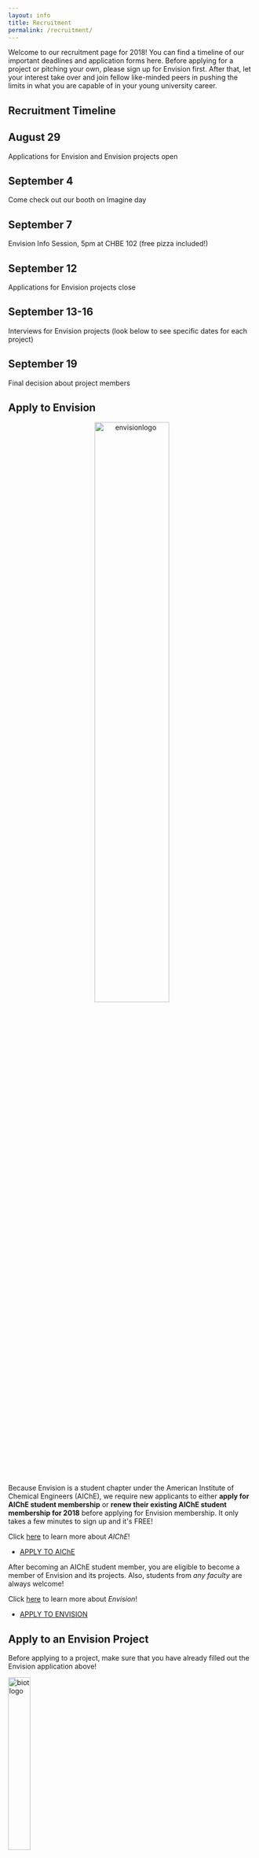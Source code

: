 ```yaml
---
layout: info
title: Recruitment
permalink: /recruitment/
---
```


Welcome to our recruitment page for 2018! You can find a timeline of our important deadlines and application forms here. Before applying for a project or pitching your own, please sign up for Envision first. After that, let your interest take over and join fellow like-minded peers in pushing the limits in what you are capable of in your young university career.

## Recruitment Timeline

<!-- ***August 29***: Applications for Envision and Envision projects open
- ***September 4***: Come check out our booth on Imagine day
- ***September 7***: Envision Info Session (_free pizza included!_)
- ***September 12***: Applications for Envision projects close
- ***September 13-16***: Interviews for Envision projects (look below to see specific dates for each project)
- ***September 19***: Final decision about project members-->

<div class="timeline">
  <link rel="stylesheet" href="/assets/css/timeline.css">
    <div class="container left">
      <div class="timelinecontent">
        <h2>August 29</h2>
        <p>Applications for Envision and Envision projects open</p>
      </div>
    </div>
    <div class="container right">
      <div class="timelinecontent">
        <h2>September 4</h2>
        <p>Come check out our booth on Imagine day</p>
      </div>
    </div>
    <div class="container left">
      <div class="timelinecontent">
        <h2>September 7</h2>
        <p>Envision Info Session, 5pm at CHBE 102 (free pizza included!)</p>
      </div>
    </div>
    <div class="container right">
      <div class="timelinecontent">
        <h2>September 12</h2>
        <p>Applications for Envision projects close</p>
      </div>
    </div>
    <div class="container left">
      <div class="timelinecontent">
        <h2>September 13-16</h2>
        <p>Interviews for Envision projects (look below to see specific dates for each project)</p>
      </div>
    </div>
    <div class="container right">
      <div class="timelinecontent">
        <h2>September 19</h2>
        <p>Final decision about project members</p>
      </div>
    </div>
</div>

## Apply to Envision

<!--Envision-->

<div align="center"><img src="/assets/images/envision.png" width="55%" left="50%" alt="envisionlogo"></div>


Because Envision is a student chapter under the American Institute of Chemical Engineers (AIChE), we require new applicants to either **apply for AIChE student membership** or **renew their existing AIChE student membership for 2018** before applying for Envision membership. It only takes a few minutes to sign up and it's FREE!

Click [here](https://www.aiche.org/community/membership/benefits) to learn more about _AIChE_!

<ul class="actions">
	<li><a href="https://www.aiche.org/community/membership" class="button medium wide">APPLY TO AIChE</a></li>
</ul>

After becoming an AIChE student member, you are eligible to become a member of Envision and its projects. Also, students from *any faculty* are always welcome!

Click [here](http://www.ubcenvision.com/about/) to learn more about _Envision_!  

<ul class="actions">
	<li><a href="https://ubc.ca1.qualtrics.com/jfe/form/SV_82idkRnBb9pWRZX" class="button medium wide">APPLY TO ENVISION</a></li>
</ul>


## Apply to an Envision Project

Before applying to a project, make sure that you have already filled out the Envision application above!



<!--BIoT-->

<div align="left"><img src="/assets/images/recruitment/biot.png" alt="biotlogo" width="30%" height="auto"></div>
 
  Previously the CHBeer Brewing team, BioT continues the practice of developing an automated brewing system by merging fundamental chemical engineering principles with software development. Currently, the team is able to monitor various parameters of their brew through a web app, but they need your help to take it further. Maybe develop a phone app, or help scale the project up into UBC's own microbrewery?

Click [here](http://www.ubcenvision.com/beer/) to learn more about _BIoT_! 

Application closes: __September 12__

Interviews will be held: __September 15-16__

<ul class="actions">
	<li><a href="https://ubc.ca1.qualtrics.com/jfe/form/SV_3LhrpbmqgXmwIND" class="button medium wide">APPLY TO BIOT</a></li>
</ul>


<!--Green Joule-->

<div align="left"><img src=
      "/assets/images/recruitment/greenjoule.png"
      alt="greenjoulelogo"
      width= "40%"
      height= "auto"></div>
      
  Established in the summer of 2017, Green Joule focuses on the growth and extraction processes of algae biofuels; we wanted to combine the different uses of microalgae to maximize production, instead of purely focusing on one deliverable of the algae cell. The project hopes to recruit fellow enthusiastic parties (such yourself, reader) to help grow the scope and ambition of the team. Currently, we have our sights set on perfecting our process in the lab while looking to incorporate genetic modification into the mix in the hopes of making the biofuel yields more abundant. Who knows where you might take the team?

Click [here](http://www.ubcenvision.com/algae/) to learn more about _Green Joule_! 

Application closes: __September 12__

Interviews will be held: __September 15__

<ul class="actions">
	<li><a href="https://ubc.ca1.qualtrics.com/jfe/form/SV_2t3r37arjDLjteB" class="button medium wide">APPLY TO GREEN JOULE</a></li>
</ul>



<!--Chem-E-Car-->

<div align="left"><img src=
      "/assets/images/recruitment/chemecar.png"
      alt="chemecarlogo"
      left="50%"
      width= "45%"
      height= "auto"></div>
      
  UBC Chem-E-Car is a design team under the UBC Chemical & Biological Engineering Department that competes in the annual AIChE (American Institute of Chemical Engineers) Regional and National Chem-E-Car Competitions. We are a top contender in our region, most recently having qualified to compete in the 2018 National ChemE Car Competition. While currently employing electrochemical batteries on our model-size cars, biochemical batteries is a frontier that no one has mastered yet. Can you help us be the first?

Click [here](http://www.ubcenvision.com/chemecar/) to learn more about _Chem-E-Car_! 

Application closes: __September 12__

Interviews will be held: __September 11 & September 15__

<ul class="actions">
	<li><a href="https://ubc.ca1.qualtrics.com/jfe/form/SV_9Xr7z99CwsrLgrP" class="button medium wide">APPLY TO CHEM-E-CAR</a></li>
</ul>

